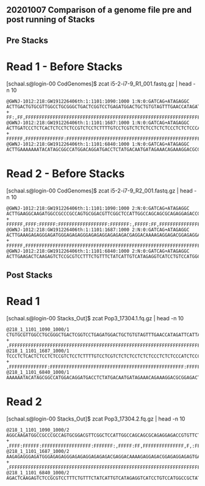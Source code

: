 ## 20201007 Comparison of a genome file pre and post running of Stacks

## Pre Stacks
# Read 1 - Before Stacks
[schaal.s@login-00 CodGenomes]$ zcat i5-2-i7-9_R1_001.fastq.gz | head -n 10

	@GWNJ-1012:218:GW191226406th:1:1101:1090:1000 1:N:0:GATCAG+ATAGAGGC
	ACTTGACTGTGCGTTGGCCTGCGGGCTGACTCGGTCCTGAGATGGACTGCTGTGTAGTTTGAACCATAGATTCATTATATAGAACACGGTCTCCTCTGCGCTGCTGGCCAATGGAGCCGAACGTCCGCACTGGCGGGCGGCCATCTTGCC
	+
	FF:,FF,FFFFFFFFFFFFFFFFFFFFFFFFFFFFFFFFFFFFFFFFFFFFFFFFFFFFFFFFFFFFFFFFFFFFFFFFFFFFFF:FFFFFFFFFFFFFFFFFFFFFFF,:FFFFFFFFF:FFFFFFF:FFFFFFFFFFFFF:FFFFFFF
	@GWNJ-1012:218:GW191226406th:1:1101:1687:1000 1:N:0:GATCAG+ATAGAGGC
	ACTTGATCCCTCTCACTCTCCTCTCCGTCTCCTCTTTTGTCCTCGTCTCTCTCCTCTCTCCCTCTCTCCCATCTCCCTCTCTATCAAGTAGATCGGAAGAGCACACGTCTGAACTCCAGTCACGATCAGATCTCGTATGCCGTCTTCTGC
	+
	FFFFFF,FFFFFFFFFFFFFF:FFFFFFFFFFFFFFFFFFFFFFFFFFFFFFFFFFFFFFFFFFFFFFFFF:FFFFFFFFFFFFFFFFFF:FFFFFFFFFFFFFFFF:FFFFFFFFFFFFFFFFFFFFFFFF:FFFF:::F,F::FFFFF
	@GWNJ-1012:218:GW191226406th:1:1101:6840:1000 1:N:0:GATCAG+ATAGAGGC
	ACTTGAAAAAAATACATAGCGGCCATGGACAGGATGACCTCTATGACAATGATAGAAACAGAAAGGACGCGGAGACTCTTGAGTCATCAAGTAGATCGGAAGAGCACACGTCTGAACTCCAGTCACGATCAGATCTCGTATGCCGTCTTC
	
# Read 2 - Before Stacks
[schaal.s@login-00 CodGenomes]$ zcat i5-2-i7-9_R2_001.fastq.gz | head -n 10

	@GWNJ-1012:218:GW191226406th:1:1101:1090:1000 2:N:0:GATCAG+ATAGAGGC
	ACTTGAAGGCAAGATGGCCGCCCGCCAGTGCGGACGTTCGGCTCCATTGGCCAGCAGCGCAGAGGAGACCGTGTTCTATATAATGAATCTATGGTTCAAACTACACAGCAGTCCATCTCAGGACCGAGTCAGCCCGCAGGCCAACGCACA
	+
	FFFFFF,FFFF:FFFFFF:FFFFFFFFFFFFFFFFFF:FFFFFFF:,FFFFF:FF,FFFFFFFFFFFFFFF,F,:FFFF:F,FFFFF:FF,FFFF,FFFFFF,FFF,FF:FFFFF:F:FFFF,FFF:F:F:FFFFFFFFFFF,:FFFFFF
	@GWNJ-1012:218:GW191226406th:1:1101:1687:1000 2:N:0:GATCAG+ATAGAGGC
	ACTTGAAAGAGAGGGAGATGGGAGAGAGGGAGAGAGGAGAGAGACGAGGACAAAAGAGGAGACGGAGAGGAGAGTGAGAGGGATCAAGTAGATCGGAAGAGCGTCGTGTAGGGAAAGAGTGTGCCTCTATGTGTAGATCTCGGTGGTCGC
	+
	FFFFFF,FFFFFFFFFFFFFFFFFFFFFFFFFFFFFFFFFFFFFFFFFFFFFFFFFFFFFFFFFFFFFFFFFFFFFFFFFFFFFFFFFFFFFFFFFFFFFFFFFFFFFF,FFFF:FFFFFFFFFFFFFFFFFFFFFFFFFFFF:FF,FF:
	@GWNJ-1012:218:GW191226406th:1:1101:6840:1000 2:N:0:GATCAG+ATAGAGGC
	ACTTGAAGACTCAAGAGTCTCCGCGTCCTTTCTGTTTCTATCATTGTCATAGAGGTCATCCTGTCCATGGCCGCTATGTATTTTTATCAAGTAGATCGGAAGAGCGTCGTGTAGGGAAAGAGTGTGCCTCTATGTGTAGATCTCGGTGGT

## Post Stacks
# Read 1 

[schaal.s@login-00 Stacks_Out]$ zcat Pop3_17304.1.fq.gz | head -n 10

	@218_1_1101_1090_1000/1
	CTGTGCGTTGGCCTGCGGGCTGACTCGGTCCTGAGATGGACTGCTGTGTAGTTTGAACCATAGATTCATTATATAGAACACGGTCTCCTCTGCGCTGCTGGCCAATGGAGCCGAACGTCCGCACTGGCGGGCGGCCATCTTGCC
	+
	,FFFFFFFFFFFFFFFFFFFFFFFFFFFFFFFFFFFFFFFFFFFFFFFFFFFFFFFFFFFFFFFFFFFFFFFFFFFFFF:FFFFFFFFFFFFFFFFFFFFFFF,:FFFFFFFFF:FFFFFFF:FFFFFFFFFFFFF:FFFFFFF
	@218_1_1101_1687_1000/1
	TCCCTCTCACTCTCCTCTCCGTCTCCTCTTTTGTCCTCGTCTCTCTCCTCTCTCCCTCTCTCCCATCTCCCTCTCTATCAAGTAGATCGGAAGAGCACACGTCTGAACTCCAGTCACGATCAGATCTCGTATGCCGTCTTCTGC
	+
	,FFFFFFFFFFFFFF:FFFFFFFFFFFFFFFFFFFFFFFFFFFFFFFFFFFFFFFFFFFFFFFFF:FFFFFFFFFFFFFFFFFF:FFFFFFFFFFFFFFFF:FFFFFFFFFFFFFFFFFFFFFFFF:FFFF:::F,F::FFFFF
	@218_1_1101_6840_1000/1
	AAAAAATACATAGCGGCCATGGACAGGATGACCTCTATGACAATGATAGAAACAGAAAGGACGCGGAGACTCTTGAGTCATCAAGTAGATCGGAAGAGCACACGTCTGAACTCCAGTCACGATCAGATCTCGTATGCCGTCTTC

# Read 2

[schaal.s@login-00 Stacks_Out]$ zcat Pop3_17304.2.fq.gz | head -n 10

	@218_1_1101_1090_1000/2
	AGGCAAGATGGCCGCCCGCCAGTGCGGACGTTCGGCTCCATTGGCCAGCAGCGCAGAGGAGACCGTGTTCTATATAATGAATCTATGGTTCAAACTACACAGCAGTCCATCTCAGGACCGAGTCAGCCCGCAGGCCAACGCACA
	+
	,FFFF:FFFFFF:FFFFFFFFFFFFFFFFFF:FFFFFFF:,FFFFF:FF,FFFFFFFFFFFFFFF,F,:FFFF:F,FFFFF:FF,FFFF,FFFFFF,FFF,FF:FFFFF:F:FFFF,FFF:F:F:FFFFFFFFFFF,:FFFFFF
	@218_1_1101_1687_1000/2
	AAGAGAGGGAGATGGGAGAGAGGGAGAGAGGAGAGAGACGAGGACAAAAGAGGAGACGGAGAGGAGAGTGAGAGGGATCAAGTAGATCGGAAGAGCGTCGTGTAGGGAAAGAGTGTGCCTCTATGTGTAGATCTCGGTGGTCGC
	+
	,FFFFFFFFFFFFFFFFFFFFFFFFFFFFFFFFFFFFFFFFFFFFFFFFFFFFFFFFFFFFFFFFFFFFFFFFFFFFFFFFFFFFFFFFFFFFFFFFFFFFFF,FFFF:FFFFFFFFFFFFFFFFFFFFFFFFFFFF:FF,FF:
	@218_1_1101_6840_1000/2
	AGACTCAAGAGTCTCCGCGTCCTTTCTGTTTCTATCATTGTCATAGAGGTCATCCTGTCCATGGCCGCTATGTATTTTTATCAAGTAGATCGGAAGAGCGTCGTGTAGGGAAAGAGTGTGCCTCTATGTGTAGATCTCGGTGGT
